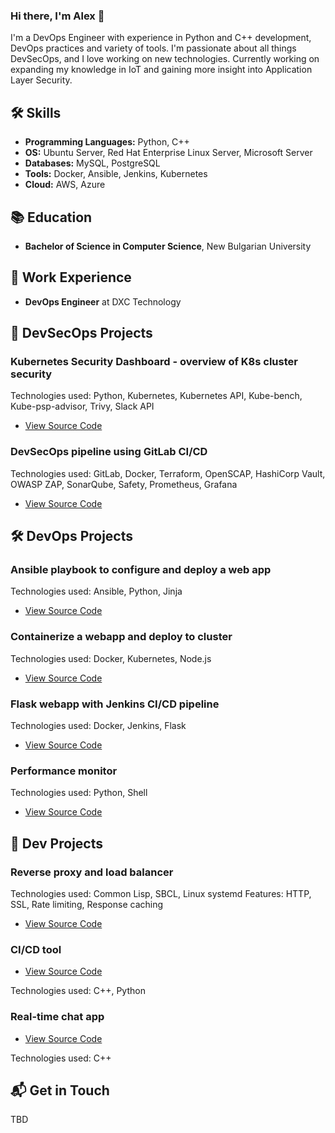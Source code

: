 ### Hi there, I'm Alex 👋

I'm a DevOps Engineer with experience in Python and C++ development, DevOps practices and variety of tools. I'm passionate about all things DevSecOps, and I love working on new technologies.
Currently working on expanding my knowledge in IoT and gaining more insight into Application Layer Security.

## 🛠️ Skills

- **Programming Languages:** Python, C++
- **OS:** Ubuntu Server, Red Hat Enterprise Linux Server, Microsoft Server
- **Databases:** MySQL, PostgreSQL
- **Tools:** Docker, Ansible, Jenkins, Kubernetes
- **Cloud:** AWS, Azure

## 📚 Education

- **Bachelor of Science in Computer Science**, New Bulgarian University

## 💼 Work Experience

- **DevOps Engineer** at DXC Technology

## 🔐 DevSecOps Projects

### Kubernetes Security Dashboard - overview of K8s cluster security

Technologies used: Python, Kubernetes, Kubernetes API, Kube-bench, Kube-psp-advisor, Trivy, Slack API

- [View Source Code](https://github.com/lexivanx/k8s-dashboard)

### DevSecOps pipeline using GitLab CI/CD

Technologies used: GitLab, Docker, Terraform, OpenSCAP, HashiCorp Vault, OWASP ZAP, SonarQube, Safety, Prometheus, Grafana

- [View Source Code](https://github.com/lexivanx/devsecops-pipeline)

## 🛠 DevOps Projects

### Ansible playbook to configure and deploy a web app

Technologies used: Ansible, Python, Jinja

- [View Source Code](https://github.com/lexivanx/webapp-ansible-deploy)

### Containerize a webapp and deploy to cluster

Technologies used: Docker, Kubernetes, Node.js

- [View Source Code](https://github.com/lexivanx/webapp-contain-deploy)

### Flask webapp with Jenkins CI/CD pipeline

Technologies used: Docker, Jenkins, Flask

- [View Source Code](https://github.com/lexivanx/webapp-cicd-flask)

### Performance monitor

Technologies used: Python, Shell

- [View Source Code](https://github.com/lexivanx/perfmonitor)

## 🔨 Dev Projects

### Reverse proxy and load balancer

Technologies used: Common Lisp, SBCL, Linux systemd
Features: HTTP, SSL, Rate limiting, Response caching

- [View Source Code](https://github.com/lexivanx/proxylex)

### CI/CD tool

- [View Source Code](https://github.com/lexivanx/ocelotcicd)

Technologies used: C++, Python

### Real-time chat app

- [View Source Code](https://github.com/lexivanx/rt-chat-server)

Technologies used: C++

## 📬 Get in Touch

TBD
